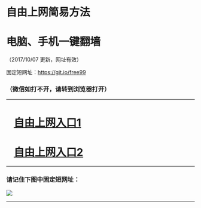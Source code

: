 ﻿# 自由上网简易方法

# 电脑、手机一键翻墙

（2017/10/07 更新，网址有效）

固定短网址：https://git.io/free99

### （微信如打不开，请转到浏览器打开）


***





# &nbsp;&nbsp; <a href="http://ft466816995.fwq-tz-1001.info/fwqtz01.html?t=1007001467 " target="_blank">自由上网入口1</a>
# &nbsp;&nbsp; <a href="http://ft2211911602.fwq-tz-1002.info/fwqtz02.html?t=100700128033 " target="_blank">自由上网入口2</a>
***

### 请记住下图中固定短网址：

<img src="https://s3-us-west-2.amazonaws.com/fwq-1001/yjfq-20170905okok.png" /> 


***

